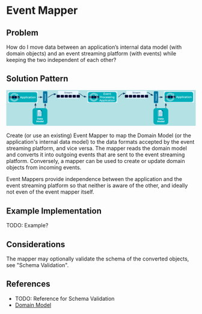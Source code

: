 # Event Mapper

## Problem
How do I move data between an application’s internal data model (with domain objects) and an event streaming platform (with events) while keeping the two independent of each other?

## Solution Pattern
![event-mapper](img/event-mapper.png)

Create (or use an existing) Event Mapper to map the Domain Model (or the application's internal data model) to the data formats accepted by the event streaming platform, and vice versa. The mapper reads the domain model and converts it into outgoing events that are sent to the event streaming platform. Conversely, a mapper can be used to create or update domain objects from incoming events.

Event Mappers provide independence between the application and the event streaming platform so that neither is aware of the other, and ideally not even of the event mapper itself.

## Example Implementation
TODO: Example?

## Considerations
The mapper may optionally validate the schema of the converted objects, see "Schema Validation".

## References
* TODO: Reference for Schema Validation 
* [Domain Model](https://en.wikipedia.org/wiki/Domain_model)
